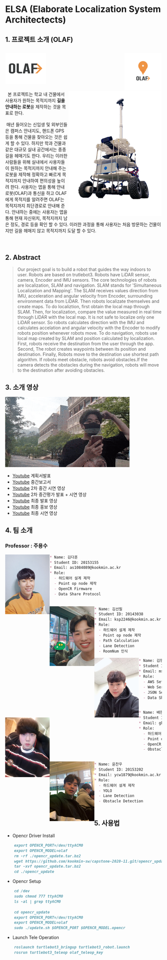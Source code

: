 # ELSA (Elaborate Localization System Architectects)


## 1. 프로젝트 소개 (OLAF)
## <img src="./images/logo_no_bg_02.png" height="100px"><img align="right" src="./images/logo_no_bg_03.png" height="120px">
>   <img align="right" src="./images/olaf.jpg" width="300px">
&nbsp; 본 프로젝트는 학교 내 건물에서 사용자가 원하는 목적지까지 <b>길을 안내하는 로봇</b>을 제작하는 것을 목표로 한다.<br/><br/>
&nbsp;매년 들어오는 신입생 및 외부인들은 캠퍼스 안내지도, 핸드폰 GPS 등을 통해 건물을 찾아오는 것은 쉽게 할 수 있다. 하지만 학과 건물과 같은 대규모 실내 공간에서는 종종 길을 헤매기도 한다. 우리는 이러한 사람들을 위해 실내에서 사용자들이 원하는 목적지까지 안내해 주는 로봇을 제작해 정확하고 빠르게 목적지까지 안내하여 편의성을 높이려 한다. 사용자는 앱을 통해 안내로봇(OLAF)과 통신을 하고 OLAF에게 목적지를 알려주면 OLAF는 목적지까지 최단경로로 안내해 준다. 안내하는 중에는 사용자는 앱을 통해 현재 자신위치, 목적지까지 남은 정도, 경로 등을 확인 할 수 있다. 이러한 과정을 통해 사용자는 처음 방문하는 건물이지만 길을 헤매지 않고 목적지까지 도달 할 수 있다.<br/><br/><br/>

## 2. Abstract

>   Our project goal is to build a robot that guides the way indoors to user. Robots are based on trutlebot3.
Robots have LiDAR sensor, camera, Encoder and IMU sensors. The core technologies of robots are localization, SLAM and navigation.
SLAM stands for 'Simultaneous Localization and Mapping'. The SLAM receives values direction from IMU, acceleration and angular velocity from Encoder, surrounding environment data from LiDAR. Then robots localizate themselves and create maps. To do localiztion, first obtain the local map through SLAM.
Then, for localization, compare the value measured in real time through LiDAR with the local map. It is not safe to localize only one LiDAR sensor. So robots calculates direction with the IMU and calculates accelation and angular velocity with the Encoder to modify robots position whenever robots move.
To do navigation, robots use local map created by SLAM and position calculated by localization. First, robots receive the destination from the user through the app. Second, The robot creates waypoints between its position and destination. Finally, Robots move to the destination use shortest path algorithm. If robots meet obstacle, robots avoid obstacles.If the camera detects the obstacles during the navigation, robots will move to the destination after avoiding obstacles.


## 3. 소개 영상

![ad_gif](./images/ad.gif)

- [Youtube](https://youtu.be/V9RMH4tUaUQ/) 계획서발표
- [Youtube](https://youtu.be/tdBFq6ZRJdE/) 중간보고서
- [Youtube](https://youtu.be/EMOXelOuhhg/) 2차 중간 시연 영상
- [Youtube](https://youtu.be/pPz9lZsde4Q/) 2차 중간평가 발표 + 시연 영상
- [Youtube](https://youtu.be/QH6-VXfbB1o/) 최종 발표 영상
- [Youtube](https://youtu.be/_80_dxk4334/) 최종 홍보 영상
- [Youtube](https://youtu.be/ugHmFtuxD78/) 최종 시연 영상

## 4. 팀 소개

### Professor : 주용수


<img align="left" src="./images/dahun.jpeg" height="191px">

```markdown
* Name: 김다훈
* Student ID: 20153155
* Email: as1084089@kookmin.ac.kr
* Role:
  - 하드웨어 설계 제작
  - Point op node 제작
  - OpenCR Firmware
  - Data Share Protocol
    
```

<img align="left" src="./images/seonpil.jpeg" height="191px">

```markdown
* Name: 김선필
* Student ID: 20143038
* Email: ksp2246@kookmin.ac.kr
* Role:
  - 하드웨어 설계 제작
  - Point op node 제작
  - Path Calculation
  - Lane Detection
  - RoomNum 인식
```


<img align="left" src="./images/myungsoo.jpeg" height="191px">

```markdown
* Name: 김명수
* Student ID: 20133199
* Email: msbmkim@gmail.com
* Role:
  - AWS Setting
  - Web Server UX / UI
  - JSON Server
  - Data Share Protocol
    
```


<img align="left" src="./images/hanul.jpeg" height="191px">

```markdown
* Name: 배한울
* Student ID: 20153184
* Email: gksdnf0407@gmail.com
* Role:
  - 하드웨어 설계 제작
  - Point op node 제작
  - OpenCR Firmware
  - Obstacle Detection
    
```


<img align="left" src="./images/chanwoo.jpeg" height="191px">

```markdown
* Name: 윤찬우
* Student ID: 20153202
* Email: ycw1879@kookmin.ac.kr
* Role:
  - 하드웨어 설계 제작
  - YOLO
  - Lane Detection
  - Obstacle Detection
    
```  



## 5. 사용법

- Opencr Driver Install
```markdown
    export OPENCR_PORT=/dev/ttyACM0
    export OPENCR_MODEL=olaf
    rm -rf ./opencr_update.tar.bz2
    wget https://github.com/kookmin-sw/capstone-2020-11.git/opencr_update.tar.bz2
    tar -xvf opencr_update.tar.bz2
    cd ./opencr_update
```

- Opencr Setup
```markdown
    cd /dev
    sudo chmod 777 ttyACM0
    ls -al | grep ttyACM0

    cd opencr_update
    export OPENCR_PORT=/dev/ttyACM0
    export OPENCR_MODEL=olaf
    sudo ./update.sh $OPENCR_PORT $OPENCR_MODEL.opencr
```

- Launch Tele Operation
```markdown
    roslaunch turtlebot3_bringup turtlebot3_robot.launch
    rosrun turtlebot3_teleop olaf_teleop_key
```
